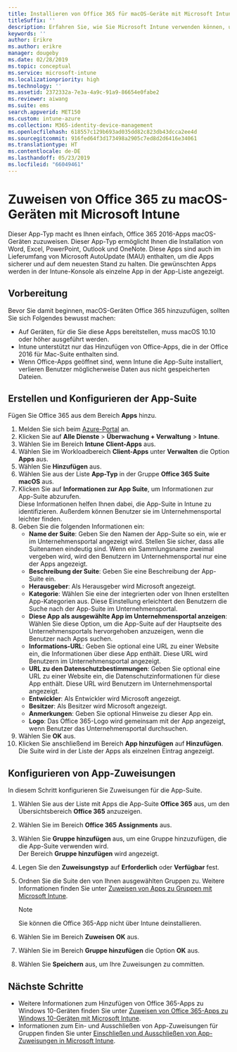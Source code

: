 ```yaml
---
title: Installieren von Office 365 für macOS-Geräte mit Microsoft Intune
titleSuffix: ''
description: Erfahren Sie, wie Sie Microsoft Intune verwenden können, um Office 365-Apps auf macOS-Geräten installieren zu können.
keywords: ''
author: Erikre
ms.author: erikre
manager: dougeby
ms.date: 02/28/2019
ms.topic: conceptual
ms.service: microsoft-intune
ms.localizationpriority: high
ms.technology: ''
ms.assetid: 2372332a-7e3a-4a9c-91a9-86654e0fabe2
ms.reviewer: aiwang
ms.suite: ems
search.appverid: MET150
ms.custom: intune-azure
ms.collection: M365-identity-device-management
ms.openlocfilehash: 618557c129b693ad035dd82c823db43dcca2ee4d
ms.sourcegitcommit: 916fed64f3d173498a2905c7ed8d2d6416e34061
ms.translationtype: HT
ms.contentlocale: de-DE
ms.lasthandoff: 05/23/2019
ms.locfileid: "66049461"
---
```

# <a name="assign-office-365-to-macos-devices-with-microsoft-intune"></a>Zuweisen von Office 365 zu macOS-Geräten mit Microsoft Intune

Dieser App-Typ macht es Ihnen einfach, Office 365 2016-Apps macOS-Geräten zuzuweisen. Dieser App-Typ ermöglicht Ihnen die Installation von Word, Excel, PowerPoint, Outlook und OneNote. Diese Apps sind auch im Lieferumfang von Microsoft AutoUpdate (MAU) enthalten, um die Apps sicherer und auf dem neuesten Stand zu halten. Die gewünschten Apps werden in der Intune-Konsole als einzelne App in der App-Liste angezeigt.


## <a name="before-you-start"></a>Vorbereitung

Bevor Sie damit beginnen, macOS-Geräten Office 365 hinzuzufügen, sollten Sie sich Folgendes bewusst machen:

- Auf Geräten, für die Sie diese Apps bereitstellen, muss macOS 10.10 oder höher ausgeführt werden.
- Intune unterstützt nur das Hinzufügen von Office-Apps, die in der Office 2016 für Mac-Suite enthalten sind.
- Wenn Office-Apps geöffnet sind, wenn Intune die App-Suite installiert, verlieren Benutzer möglicherweise Daten aus nicht gespeicherten Dateien.

## <a name="create-and-configure-the-app-suite"></a>Erstellen und Konfigurieren der App-Suite

Fügen Sie Office 365 aus dem Bereich **Apps** hinzu.
1. Melden Sie sich beim [Azure-Portal](https://portal.azure.com) an.
2. Klicken Sie auf **Alle Dienste** > **Überwachung + Verwaltung** > **Intune**.
3. Wählen Sie im Bereich **Intune** **Client-Apps** aus.
4. Wählen Sie im Workloadbereich **Client-Apps** unter **Verwalten** die Option **Apps** aus. 
5. Wählen Sie **Hinzufügen** aus.
6. Wählen Sie aus der Liste **App-Typ** in der Gruppe **Office 365 Suite** **macOS** aus.
7. Klicken Sie auf **Informationen zur App Suite**, um Informationen zur App-Suite abzurufen.  
    Diese Informationen helfen Ihnen dabei, die App-Suite in Intune zu identifizieren. Außerdem können Benutzer sie im Unternehmensportal leichter finden.
8. Geben Sie die folgenden Informationen ein:
    - **Name der Suite**: Geben Sie den Namen der App-Suite so ein, wie er im Unternehmensportal angezeigt wird. Stellen Sie sicher, dass alle Suitenamen eindeutig sind. Wenn ein Sammlungsname zweimal vergeben wird, wird den Benutzern im Unternehmensportal nur eine der Apps angezeigt.
    - **Beschreibung der Suite**: Geben Sie eine Beschreibung der App-Suite ein.
    - **Herausgeber**: Als Herausgeber wird Microsoft angezeigt.
    - **Kategorie**: Wählen Sie eine der integrierten oder von Ihnen erstellten App-Kategorien aus. Diese Einstellung erleichtert den Benutzern die Suche nach der App-Suite im Unternehmensportal.
    - **Diese App als ausgewählte App im Unternehmensportal anzeigen**: Wählen Sie diese Option, um die App-Suite auf der Hauptseite des Unternehmensportals hervorgehoben anzuzeigen, wenn die Benutzer nach Apps suchen.
    - **Informations-URL**: Geben Sie optional eine URL zu einer Website ein, die Informationen über diese App enthält. Diese URL wird Benutzern im Unternehmensportal angezeigt.
    - **URL zu den Datenschutzbestimmungen**: Geben Sie optional eine URL zu einer Website ein, die Datenschutzinformationen für diese App enthält. Diese URL wird Benutzern im Unternehmensportal angezeigt.
    - **Entwickler**: Als Entwickler wird Microsoft angezeigt.
    - **Besitzer**: Als Besitzer wird Microsoft angezeigt.
    - **Anmerkungen**: Geben Sie optional Hinweise zu dieser App ein.
    - **Logo**: Das Office 365-Logo wird gemeinsam mit der App angezeigt, wenn Benutzer das Unternehmensportal durchsuchen.
9. Wählen Sie **OK** aus.
10. Klicken Sie anschließend im Bereich **App hinzufügen** auf **Hinzufügen**.  
    Die Suite wird in der Liste der Apps als einzelnen Eintrag angezeigt.

## <a name="configure-app-assignments"></a>Konfigurieren von App-Zuweisungen

In diesem Schritt konfigurieren Sie Zuweisungen für die App-Suite. 

1. Wählen Sie aus der Liste mit Apps die App-Suite **Office 365** aus, um den Übersichtsbereich **Office 365** anzuzeigen.
2. Wählen Sie im Bereich **Office 365** **Assignments** aus.
3. Wählen Sie **Gruppe hinzufügen** aus, um eine Gruppe hinzuzufügen, die die App-Suite verwenden wird.  
    Der Bereich **Gruppe hinzufügen** wird angezeigt.
4. Legen Sie den **Zuweisungstyp** auf **Erforderlich** oder **Verfügbar** fest.
5. Ordnen Sie die Suite den von Ihnen ausgewählten Gruppen zu. Weitere Informationen finden Sie unter [Zuweisen von Apps zu Gruppen mit Microsoft Intune](apps-deploy.md).

    >[!Note]
    > Sie können die Office 365-App nicht über Intune deinstallieren.

5. Wählen Sie im Bereich **Zuweisen** **OK** aus.
6. Wählen Sie im Bereich **Gruppe hinzufügen** die Option **OK** aus.
7. Wählen Sie **Speichern** aus, um Ihre Zuweisungen zu committen.

## <a name="next-steps"></a>Nächste Schritte

- Weitere Informationen zum Hinzufügen von Office 365-Apps zu Windows 10-Geräten finden Sie unter [Zuweisen von Office 365-Apps zu Windows 10-Geräten mit Microsoft Intune](apps-add-office365.md).
- Informationen zum Ein- und Ausschließen von App-Zuweisungen für Gruppen finden Sie unter [Einschließen und Ausschließen von App-Zuweisungen in Microsoft Intune](apps-inc-exl-assignments.md).
